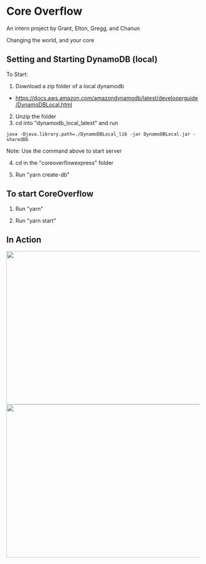 # Core Overflow

An intern project by Grant, Elton, Gregg, and Chanun

Changing the world, and your core



## Setting and Starting DynamoDB (local)

To Start:

1. Download a zip folder of a local dynamodb
- https://docs.aws.amazon.com/amazondynamodb/latest/developerguide/DynamoDBLocal.html

2. Unzip the folder
3. cd into "dynamodb_local_latest" and run

`java -Djava.library.path=./DynamoDBLocal_lib -jar DynamoDBLocal.jar -sharedDb`

Note: Use the command above to start server

4. cd in the "coreoverflowexpress" folder

5. Run "yarn create-db"


## To start CoreOverflow

1. Run "yarn"

2. Run "yarn start"

## In Action
<img src="https://media.giphy.com/media/Bp3RZAF9yGZvbR7o25/giphy.gif" width="640" height="400">

<img src="https://media.giphy.com/media/fQr7kMwHhBG4DSfTb9/giphy.gif" width="640" height="400">

